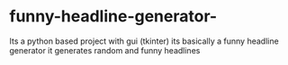 # funny-headline-generator-
Its a python based project with gui (tkinter) its basically a funny headline generator it generates random and funny headlines 
